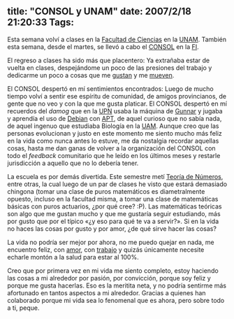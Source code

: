 title: "CONSOL y UNAM"
date: 2007/2/18 21:20:33
Tags:
---
<p>Esta semana volví a clases en la <a href="http://www.fciencias.unam.mx" target="_blank">Facultad de Ciencias</a> en la <a href="http://www.unam.mx" target="_blank">UNAM</a>. También esta semana, desde el martes, se llevó a cabo el <a href="http://www.consol.org.mx" target="_blank">CONSOL</a> en la <a href="http://www.fi.unam.mx" target="_blank">FI</a>.</p>

<p>El regreso a clases ha sido más que placentero: Ya extrañaba estar de vuelta en clases, despejándome un poco de las presiones del trabajo y dedicarme un poco a cosas que me <a href="http://en.wikipedia.org/wiki/Mathematics" target="_blank">gustan</a> y me <a href="http://en.wikipedia.org/wiki/Perl" target="_blank">mueven</a>.</p>

<p>El CONSOL despertó en mí sentimientos encontrados: Luego de mucho tiempo volví a sentir ese espíritu de comunidad, de amigos provincianos, de gente que no veo y con la que me gusta platicar. El CONSOL despertó en mí recuerdos del <em>damog</em> que en la <a href="http://www.ajusco.upn.mx" target="_blank">UPN</a> usaba la máquina de <a href="http://www.gwolf.org" target="_blank">Gunnar</a> y jugaba y aprendía el uso de <a href="http://www.debian.org/" target="_blank">Debian</a> con <a href="http://packages.debian.org/apt" target="_blank">APT</a>, de aquel curioso que no sabía nada, de aquel ingenuo que estudiaba Biología en la <a href="http://www.xoc.uam.mx/" target="_blank">UAM</a>. Aunque creo que las personas evolucionan y justo en este momento me siento mucho más feliz en la vida como nunca antes lo estuve, me da nostalgia recordar aquellas cosas, hasta me dan ganas de volver a la organización del CONSOL con todo el <em>feedback</em> comunitario que he leído en los últimos meses y restarle jurisdicción a aquello que no lo debería tener.</p>

<p>La escuela es por demás divertida. Este semestre metí <a href="http://en.wikipedia.org/wiki/Number_theory" target="_blank">Teoría de Números</a>, entre otras, la cual luego de un par de clases he visto que estará demasiado chingona (tomar una clase de puros matemáticos es diametralmente opuesto, incluso en la facultad misma, a tomar una clase de matemáticas básicas con puros actuarios, ¿por qué cree? :P). Las matemáticas teóricas son algo que me gustan mucho y que me gustaría seguir estudiando, más por gusto que por el típico «¿y eso para qué te va a servir?». Si en la vida no haces las cosas por gusto y por amor, ¿de qué sirve hacer las cosas?</p>

<p>La vida no podría ser mejor por ahora, no me puedo quejar en nada, me encuentro feliz, con <a href="http://raquelhernandez.net/" target="_blank">amor</a>, con <a href="http://www.ulteo.com" target="_blank">tra</a><a href="http://www.nekotec.com.mx" target="_blank">bajo</a> y quizás únicamente necesite echarle montón a la salud para estar al 100%.</p>

<p>Creo que por primera vez en mi vida me siento completo, estoy haciendo las cosas a mi alrededor por pasión, por convicción, porque soy feliz y porque me gusta hacerlas. Eso es la meritita neta, y no podría sentirme más afortunado en tantos aspectos a mi alrededor. Gracias a quienes han colaborado porque mi vida sea lo fenomenal que es ahora, pero sobre todo a ti, peque.</p>
